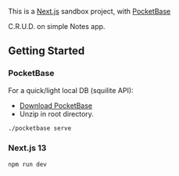 This is a [Next.js](https://nextjs.org/) sandbox project, with [PocketBase](https://pocketbase.io/)

C.R.U.D. on simple Notes app.

## Getting Started
### PocketBase
For a quick/light local DB (squilite API):

- [Download PocketBase](https://pocketbase.io/docs)
- Unzip in root directory.

```bash
./pocketbase serve
```

### Next.js 13
```bash
npm run dev
```

